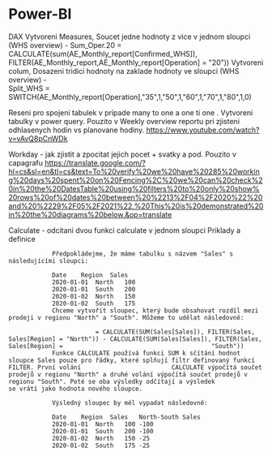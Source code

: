 # Power-BI

DAX
    Vytvoreni Measures, Soucet jedne hodnoty z vice v jednom sloupci (WHS overview) - 
        Sum_Oper.20 = CALCULATE(sum(AE_Monthly_report[Confirmed_WHS]), FILTER(AE_Monthly_report,AE_Monthly_report[Operation] = "20"))
    Vytvoreni colum, Dosazeni tridici hodnoty na zaklade hodnoty ve sloupci (WHS overview) -  
        Split_WHS = SWITCH(AE_Monthly_report[Operation],"35",1,"50",1,"60",1,"70",1,"80",1,0)
        
Reseni pro spojeni tabulek v pripade many to one a one ti one . Vytvoreni tabulky v power query.
        Pouzito v Weekly  overview reportu pri zjisteni odhlasenych hodin vs planovane hodiny.
        https://www.youtube.com/watch?v=vAvQ8pCnWDk

Workday - jak zjistit a zpocitat jejich pocet + svatky a pod.  Pouzito v capagrafu 
        https://translate.google.com/?hl=cs&sl=en&tl=cs&text=To%20verify%20we%20have%20285%20working%20days%20spent%20on%20Fencing%2C%20we%20can%20check%20in%20the%20DatesTable%20using%20filters%20to%20only%20show%20rows%20of%20dates%20between%20%2213%2F04%2F2020%22%20and%20%2229%2F05%2F2021%22.%20This%20is%20demonstrated%20in%20the%20diagrams%20below.&op=translate


Calculate - odcitani dvou funkci calculate v jednom sloupci 
            Priklady a definice
            

                Předpokládejme, že máme tabulku s názvem "Sales" s následujícími sloupci:

                Date	Region	Sales
                2020-01-01	North	100
                2020-01-01	South	200
                2020-01-02	North	150
                2020-01-02	South	175
                Chceme vytvořit sloupec, který bude obsahovat rozdíl mezi prodeji v regionu "North" a "South". Můžeme to udělat následovně:

                            = CALCULATE(SUM(Sales[Sales]), FILTER(Sales, Sales[Region] = "North")) - CALCULATE(SUM(Sales[Sales]), FILTER(Sales, Sales[Region] =                                         "South"))
                Funkce CALCULATE používá funkci SUM k sčítání hodnot sloupce Sales pouze pro řádky, které splňují filtr definovaný funkcí FILTER. První volání                         CALCULATE výpočítá součet prodejů v regionu "North" a druhé volání výpočítá součet prodejů v regionu "South". Poté se oba výsledky odčítají a výsledek                 se vrátí jako hodnota nového sloupce.

                Výsledný sloupec by měl vypadat následovně:

                Date	Region	Sales	North-South Sales
                2020-01-01	North	100	-100
                2020-01-01	South	200	-100
                2020-01-02	North	150	-25
                2020-01-02	South	175	-25
